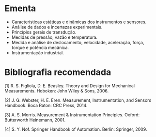 # Ementa

- Características estáticas e dinâmicas dos instrumentos e sensores. 
- Análise de dados e incertezas experimentais. 
- Princípios gerais de transdução. 
- Medidas de pressão, vazão e temperatura. 
- Medida e análise de deslocamento, velocidade, aceleração, força, torque e potência mecânica.
- Instrumentação industrial.

# Bibliografia recomendada
[1] R. S. Figliola, D. E. Beasley. Theory and Design for Mechanical Measurements. Hoboken: John Wiley & Sons, 2006.

[2] J. G. Webster, H. E. Eren. Measurement, Instrumentation, and Sensors Handbook. Boca Raton: CRC Press, 2014.

[3] A. S. Morris. Measurement & Instrumentation Principles. Oxford: Butterworth Heinemann, 2001.

[4] S. Y. Nof. Springer Handbook of Automation. Berlin: Springer, 2009.
